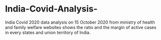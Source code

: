 # India-Covid-Analysis-
India Covid 2020 data analysis on 15 October 2020 from ministry of health and family welfare websites shows the ratio and the margin of active cases in every states and union territory of India.
